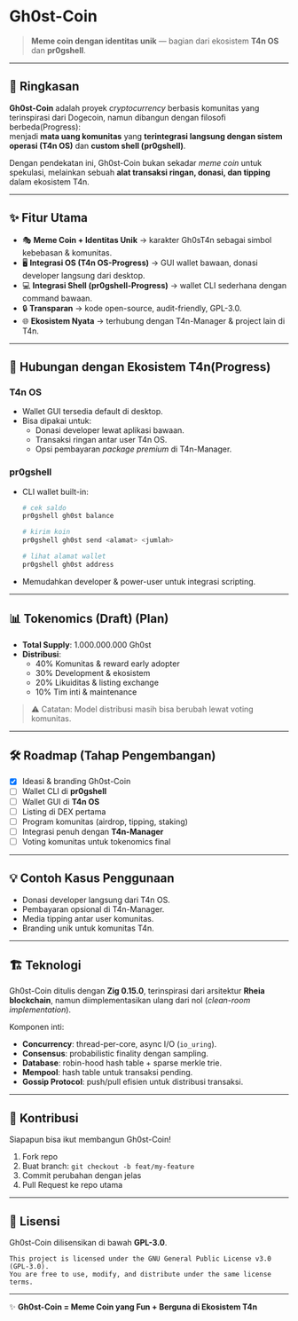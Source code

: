 # Gh0st-Coin

> **Meme coin dengan identitas unik** — bagian dari ekosistem **T4n OS** dan **pr0gshell**.

---

## 📖 Ringkasan

**Gh0st-Coin** adalah proyek *cryptocurrency* berbasis komunitas yang terinspirasi dari Dogecoin, namun dibangun dengan filosofi berbeda(Progress):  
menjadi **mata uang komunitas** yang **terintegrasi langsung dengan sistem operasi (T4n OS)** dan **custom shell (pr0gshell)**.

Dengan pendekatan ini, Gh0st-Coin bukan sekadar *meme coin* untuk spekulasi, melainkan sebuah **alat transaksi ringan, donasi, dan tipping** dalam ekosistem T4n.

---

## ✨ Fitur Utama

- 🎭 **Meme Coin + Identitas Unik** → karakter Gh0sT4n sebagai simbol kebebasan & komunitas.  
- 🖥️ **Integrasi OS (T4n OS-Progress)** → GUI wallet bawaan, donasi developer langsung dari desktop.  
- 💻 **Integrasi Shell (pr0gshell-Progress)** → wallet CLI sederhana dengan command bawaan.  
- 🔒 **Transparan** → kode open-source, audit-friendly, GPL-3.0.  
- 🌐 **Ekosistem Nyata** → terhubung dengan T4n-Manager & project lain di T4n.  

---

## 🔗 Hubungan dengan Ekosistem T4n(Progress)

### T4n OS  
- Wallet GUI tersedia default di desktop.  
- Bisa dipakai untuk:
  - Donasi developer lewat aplikasi bawaan.  
  - Transaksi ringan antar user T4n OS.  
  - Opsi pembayaran *package premium* di T4n-Manager.  

### pr0gshell  
- CLI wallet built-in:  
  ```sh
  # cek saldo
  pr0gshell gh0st balance

  # kirim koin
  pr0gshell gh0st send <alamat> <jumlah>

  # lihat alamat wallet
  pr0gshell gh0st address
  ```

- Memudahkan developer & power-user untuk integrasi scripting.  

---

## 📊 Tokenomics (Draft) (Plan)

- **Total Supply**: 1.000.000.000 Gh0st  
- **Distribusi**:  
  - 40% Komunitas & reward early adopter  
  - 30% Development & ekosistem  
  - 20% Likuiditas & listing exchange  
  - 10% Tim inti & maintenance  

> ⚠️ Catatan: Model distribusi masih bisa berubah lewat voting komunitas.

---

## 🛠 Roadmap (Tahap Pengembangan)

- [x] Ideasi & branding Gh0st-Coin  
- [ ] Wallet CLI di **pr0gshell**  
- [ ] Wallet GUI di **T4n OS**  
- [ ] Listing di DEX pertama  
- [ ] Program komunitas (airdrop, tipping, staking)  
- [ ] Integrasi penuh dengan **T4n-Manager**  
- [ ] Voting komunitas untuk tokenomics final  

---

## 💡 Contoh Kasus Penggunaan

- Donasi developer langsung dari T4n OS.  
- Pembayaran opsional di T4n-Manager.  
- Media tipping antar user komunitas.  
- Branding unik untuk komunitas T4n.  

---

## 🏗️ Teknologi

Gh0st-Coin ditulis dengan **Zig 0.15.0**, terinspirasi dari arsitektur **Rheia blockchain**, namun diimplementasikan ulang dari nol (*clean-room implementation*).  

Komponen inti:  
- **Concurrency**: thread-per-core, async I/O (`io_uring`).  
- **Consensus**: probabilistic finality dengan sampling.  
- **Database**: robin-hood hash table + sparse merkle trie.  
- **Mempool**: hash table untuk transaksi pending.  
- **Gossip Protocol**: push/pull efisien untuk distribusi transaksi.  

---

## 🤝 Kontribusi

Siapapun bisa ikut membangun Gh0st-Coin!  

1. Fork repo  
2. Buat branch: `git checkout -b feat/my-feature`  
3. Commit perubahan dengan jelas  
4. Pull Request ke repo utama  

---

## 📜 Lisensi

Gh0st-Coin dilisensikan di bawah **GPL-3.0**.  

```
This project is licensed under the GNU General Public License v3.0 (GPL-3.0).
You are free to use, modify, and distribute under the same license terms.
```

---

✨ **Gh0st-Coin = Meme Coin yang Fun + Berguna di Ekosistem T4n**  
